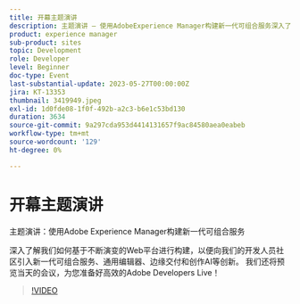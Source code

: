 ```yaml
---
title: 开幕主题演讲
description: 主题演讲 — 使用AdobeExperience Manager构建新一代可组合服务深入了解我们如何在不断演变的Web平台上构建，以将新一代可组合服务、通用编辑器、边缘交付和创作AI等新创新引入我们的开发人员社区。 我们还将预览当天的会议，为您准备好高效的Adobe Developers Live！
product: experience manager
sub-product: sites
topic: Development
role: Developer
level: Beginner
doc-type: Event
last-substantial-update: 2023-05-27T00:00:00Z
jira: KT-13353
thumbnail: 3419949.jpeg
exl-id: 1d0fde08-1f0f-492b-a2c3-b6e1c53bd130
duration: 3634
source-git-commit: 9a297cda953d4414131657f9ac84580aea0eabeb
workflow-type: tm+mt
source-wordcount: '129'
ht-degree: 0%

---
```


# 开幕主题演讲

主题演讲：使用Adobe Experience Manager构建新一代可组合服务

深入了解我们如何基于不断演变的Web平台进行构建，以便向我们的开发人员社区引入新一代可组合服务、通用编辑器、边缘交付和创作AI等创新。 我们还将预览当天的会议，为您准备好高效的Adobe Developers Live！

>[!VIDEO](https://video.tv.adobe.com/v/3419949/?learn=on)
